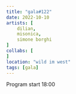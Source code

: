 ```yaml
---
title: "gala#122"
date: 2022-10-10
artists: [
    dilian,
    misonica,
    simone borghi
]
collabs: [
]
location: "wild im west"
tags: [gala]
---
```

Program start 18:00
